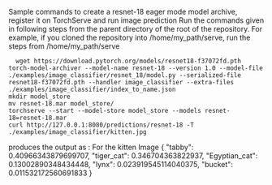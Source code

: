 Sample commands to create a resnet-18 eager mode model archive, register it on TorchServe and run image prediction
Run the commands given in following steps from the parent directory of the root of the repository. For example, if you cloned the repository into /home/my_path/serve, run the steps from /home/my_path/serve


      wget https://download.pytorch.org/models/resnet18-f37072fd.pth
    torch-model-archiver --model-name resnet-18 --version 1.0 --model-file ./examples/image_classifier/resnet_18/model.py --serialized-file resnet18-f37072fd.pth --handler image_classifier --extra-files ./examples/image_classifier/index_to_name.json
    mkdir model_store
    mv resnet-18.mar model_store/
    torchserve --start --model-store model_store --models resnet-18=resnet-18.mar
    curl http://127.0.0.1:8080/predictions/resnet-18 -T ./examples/image_classifier/kitten.jpg

produces the output as :
For the kitten Image
                              {
                          "tabby": 0.40966343879699707,
                          "tiger_cat": 0.346704363822937,
                          "Egyptian_cat": 0.13002890348434448,
                          "lynx": 0.023919545114040375,
                          "bucket": 0.011532172560691833
                              }
